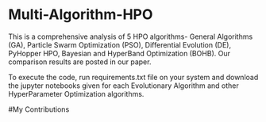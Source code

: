 # Multi-Algorithm-HPO
This is a comprehensive analysis of 5 HPO algorithms- General Algorithms (GA), Particle Swarm Optimization (PSO), Differential Evolution (DE), PyHopper HPO, Bayesian and HyperBand Optimization (BOHB). Our comparison results are posted in our paper.

To execute the code, run requirements.txt file on your system and download the jupyter notebooks given for each Evolutionary Algorithm and other HyperParameter Optimization algorithms.

#My Contributions
